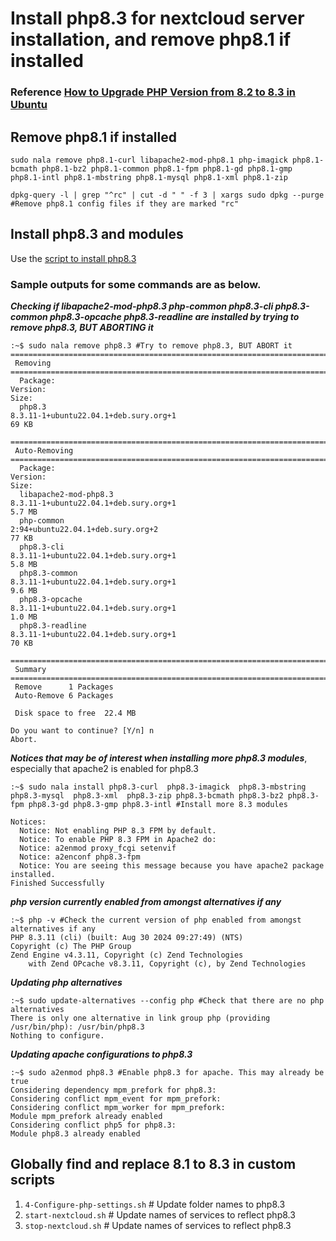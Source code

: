 # Install php8.3 for nextcloud server installation, and remove php8.1 if installed


### Reference [How to Upgrade PHP Version from 8.2 to 8.3 in Ubuntu](https://techvblogs.com/blog/upgrade-php-version-from-8-2-to-8-3-ubuntu)

## Remove php8.1 if installed

`sudo nala remove php8.1-curl libapache2-mod-php8.1 php-imagick php8.1-bcmath php8.1-bz2 php8.1-common php8.1-fpm php8.1-gd php8.1-gmp php8.1-intl php8.1-mbstring php8.1-mysql php8.1-xml php8.1-zip `

`dpkg-query -l | grep "^rc" | cut -d " " -f 3 | xargs sudo dpkg --purge #Remove php8.1 config files if they are marked "rc"`

## Install php8.3 and modules

Use the [script to install php8.3](4-install-php8_3.sh)

### Sample outputs for some commands are as below. 
***Checking if libapache2-mod-php8.3 php-common php8.3-cli php8.3-common php8.3-opcache php8.3-readline are installed by trying to remove php8.3, BUT ABORTING it***

```
:~$ sudo nala remove php8.3 #Try to remove php8.3, BUT ABORT it
============================================================================================================================================================================================================
 Removing                                                                                                                                                                                                   
============================================================================================================================================================================================================
  Package:                                                            Version:                                                                                                                       Size:  
  php8.3                                                              8.3.11-1+ubuntu22.04.1+deb.sury.org+1                                                                                          69 KB  
                                                                                                                                                                                                            
============================================================================================================================================================================================================
 Auto-Removing                                                                                                                                                                                              
============================================================================================================================================================================================================
  Package:                                                            Version:                                                                                                                       Size:  
  libapache2-mod-php8.3                                               8.3.11-1+ubuntu22.04.1+deb.sury.org+1                                                                                         5.7 MB  
  php-common                                                          2:94+ubuntu22.04.1+deb.sury.org+2                                                                                              77 KB  
  php8.3-cli                                                          8.3.11-1+ubuntu22.04.1+deb.sury.org+1                                                                                         5.8 MB  
  php8.3-common                                                       8.3.11-1+ubuntu22.04.1+deb.sury.org+1                                                                                         9.6 MB  
  php8.3-opcache                                                      8.3.11-1+ubuntu22.04.1+deb.sury.org+1                                                                                         1.0 MB  
  php8.3-readline                                                     8.3.11-1+ubuntu22.04.1+deb.sury.org+1                                                                                          70 KB  
                                                                                                                                                                                                            
============================================================================================================================================================================================================
 Summary                                                                                                                                                                                                    
============================================================================================================================================================================================================
 Remove      1 Packages                                                                                                                                                                                     
 Auto-Remove 6 Packages                                                                                                                                                                                     
                                                                                                                                                                                                            
 Disk space to free  22.4 MB   
                               
Do you want to continue? [Y/n] n
Abort.

```

***Notices that may be of interest when installing more php8.3 modules***, especially that apache2 is enabled for php8.3

```
:~$ sudo nala install php8.3-curl  php8.3-imagick  php8.3-mbstring  php8.3-mysql  php8.3-xml  php8.3-zip php8.3-bcmath php8.3-bz2 php8.3-fpm php8.3-gd php8.3-gmp php8.3-intl #Install more 8.3 modules

Notices:
  Notice: Not enabling PHP 8.3 FPM by default.
  Notice: To enable PHP 8.3 FPM in Apache2 do:
  Notice: a2enmod proxy_fcgi setenvif
  Notice: a2enconf php8.3-fpm
  Notice: You are seeing this message because you have apache2 package installed.
Finished Successfully

```

***php version currently enabled from amongst alternatives if any***

```
:~$ php -v #Check the current version of php enabled from amongst alternatives if any
PHP 8.3.11 (cli) (built: Aug 30 2024 09:27:49) (NTS)
Copyright (c) The PHP Group
Zend Engine v4.3.11, Copyright (c) Zend Technologies
    with Zend OPcache v8.3.11, Copyright (c), by Zend Technologies
```

***Updating php alternatives***

```
:~$ sudo update-alternatives --config php #Check that there are no php alternatives 
There is only one alternative in link group php (providing /usr/bin/php): /usr/bin/php8.3
Nothing to configure.

```

***Updating apache configurations to php8.3***

```
:~$ sudo a2enmod php8.3 #Enable php8.3 for apache. This may already be true
Considering dependency mpm_prefork for php8.3:
Considering conflict mpm_event for mpm_prefork:
Considering conflict mpm_worker for mpm_prefork:
Module mpm_prefork already enabled
Considering conflict php5 for php8.3:
Module php8.3 already enabled
```

## Globally find and replace 8.1 to 8.3 in custom scripts

1. `4-Configure-php-settings.sh` # Update folder names to php8.3
2. `start-nextcloud.sh` # Update names of services to reflect php8.3
3. `stop-nextcloud.sh`  # Update names of services to reflect  php8.3

